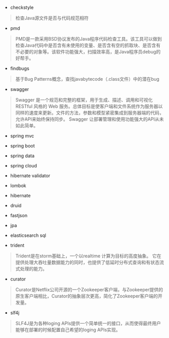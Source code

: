 - checkstyle 
> 检查Java源文件是否与代码规范相符

- pmd
> PMD是一款采用BSD协议发布的Java程序代码检查工具。该工具可以做到检查Java代码中是否含有未使用的变量、是否含有空的抓取块、是否含有不必要的对象等。该软件功能强大，扫描效率高，是Java程序员debug的好帮手。

- findbugs
> 基于Bug Patterns概念，查找javabytecode（.class文件）中的潜在bug

- swagger
> Swagger 是一个规范和完整的框架，用于生成、描述、调用和可视化 RESTful 风格的 Web 服务。总体目标是使客户端和文件系统作为服务器以同样的速度来更新。文件的方法，参数和模型紧密集成到服务器端的代码，允许API来始终保持同步。 Swagger 让部署管理和使用功能强大的API从未如此简单。

- spring mvc

- spring boot

- spring data

- spring cloud

- hibernate validator

- lombok

- hibernate

- druid

- fastjson

- jpa

- elasticsearch sql

- trident
> Trident是在storm基础上，一个以realtime 计算为目标的高度抽象。 它在提供处理大吞吐量数据能力的同时，也提供了低延时分布式查询和有状态流式处理的能力。

- curator
> Curator是Netflix公司开源的一个Zookeeper客户端，与Zookeeper提供的原生客户端相比，Curator的抽象层次更高，简化了Zookeeper客户端的开发量。

- slf4j
> SLF4J是为各种loging APIs提供一个简单统一的接口，从而使得最终用户能够在部署的时候配置自己希望的loging APIs实现。
